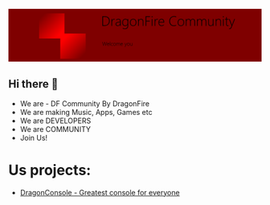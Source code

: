 ![alt text](https://github.com/DragonFireCommunity/.github/raw/main/profile/dfcommunitywelcomeyou.png)

## Hi there 👋

 - We are - DF Community By DragonFire
 - We are making Music, Apps, Games etc
 - We are DEVELOPERS
 - We are COMMUNITY
 - Join Us!

# Us projects:
 - [DragonConsole - Greatest console for everyone](https://github.com/DragonFireCommunity/DragonConsole)
